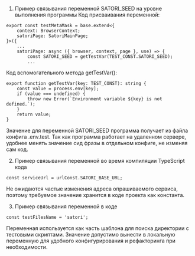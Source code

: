 1) Пример связывания переменной SATORI_SEED на уровне выполнения программы
   Код присваивания переменной:

```
export const testMetaMask = base.extend<{
    context: BrowserContext;
    satoriPage: SatoriMainPage;
}>({
    ...
    satoriPage: async ({ browser, context, page }, use) => {
        const SATORI_SEED = getTestVar(TEST_CONST.SATORI_SEED);
        ...
```

Код вспомогательного метода getTestVar():

``` 
export function getTestVar(key: TEST_CONST): string {
    const value = process.env[key];
    if (value === undefined) {
        throw new Error(`Environment variable ${key} is not defined.`);
    }
    return value;
}
```

Значение для переменной SATORI_SEED программа получает из файла конфига .env.test.
Так как программа работает на удаленном сервере, удобнее менять значение сид фразы в отдельном конфиге, не изменяя сам
код.

2) Пример связывания переменной во время компиляции TypeScript кода

```
const serviceUrl = urlConst.SATORI_BASE_URL;
```

Не ожидаются частые изменения адреса опрашиваемого сервиса, поэтому требуемое значение хранится в коде проекта как
константа.

3) Пример связывания переменной в коде
```
const testFilesName = 'satori';
```
Переменная используется как часть шаблона для поиска директории с тестовыми скриптами. Значение допустимо вынести в локальную переменную для удобного конфигурирования и рефакторинга при необходимости.